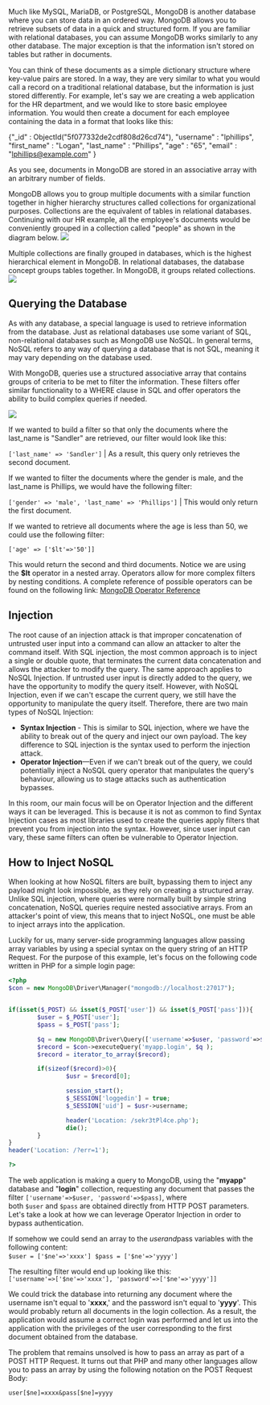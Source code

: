 Much like MySQL, MariaDB, or PostgreSQL, MongoDB is another database where you can store data in an ordered way. MongoDB allows you to retrieve subsets of data in a quick and structured form. If you are familiar with relational databases, you can assume MongoDB works similarly to any other database. The major exception is that the information isn't stored on tables but rather in documents.

You can think of these documents as a simple dictionary structure where key-value pairs are stored. In a way, they are very similar to what you would call a record on a traditional relational database, but the information is just stored differently. For example, let's say we are creating a web application for the HR department, and we would like to store basic employee information. You would then create a document for each employee containing the data in a format that looks like this:

{"_id" : ObjectId("5f077332de2cdf808d26cd74"), "username" : "lphillips", "first_name" : "Logan", "last_name" : "Phillips", "age" : "65", "email" : "lphillips@example.com" }

As you see, documents in MongoDB are stored in an associative array with an arbitrary number of fields.

MongoDB allows you to group multiple documents with a similar function together in higher hierarchy structures called collections for organizational purposes. Collections are the equivalent of tables in relational databases. Continuing with our HR example, all the employee's documents would be conveniently grouped in a collection called "people" as shown in the diagram below.
	![](Pasted%20image%2020241214205821.png)

Multiple collections are finally grouped in databases, which is the highest hierarchical element in MongoDB. In relational databases, the database concept groups tables together. In MongoDB, it groups related collections.
	![](Pasted%20image%2020241214205911.png)

## Querying the Database
As with any database, a special language is used to retrieve information from the database. Just as relational databases use some variant of SQL, non-relational databases such as MongoDB use NoSQL. In general terms, NoSQL refers to any way of querying a database that is not SQL, meaning it may vary depending on the database used.

With MongoDB, queries use a structured associative array that contains groups of criteria to be met to filter the information. These filters offer similar functionality to a WHERE clause in SQL and offer operators the ability to build complex queries if needed.

![](Pasted%20image%2020241214210436.png)

If we wanted to build a filter so that only the documents where the last_name is "Sandler" are retrieved, our filter would look like this:  

`['last_name' => 'Sandler']`  | As a result, this query only retrieves the second document.

If we wanted to filter the documents where the gender is male, and the last_name is Phillips, we would have the following filter:

`['gender' => 'male', 'last_name' => 'Phillips']` | This would only return the first document.

If we wanted to retrieve all documents where the age is less than 50, we could use the following filter:

``['age' => ['$lt'=>'50']]``

This would return the second and third documents. Notice we are using the **$lt** operator in a nested array. Operators allow for more complex filters by nesting conditions. A complete reference of possible operators can be found on the following link: [MongoDB Operator Reference](https://docs.mongodb.com/manual/reference/operator/query/)


## Injection
The root cause of an injection attack is that improper concatenation of untrusted user input into a command can allow an attacker to alter the command itself. With SQL injection, the most common approach is to inject a single or double quote, that terminates the current data concatenation and allows the attacker to modify the query. The same approach applies to NoSQL Injection. If untrusted user input is directly added to the query, we have the opportunity to modify the query itself. However, with NoSQL Injection, even if we can't escape the current query, we still have the opportunity to manipulate the query itself. Therefore, there are two main types of NoSQL Injection:

- **Syntax Injection** - This is similar to SQL injection, where we have the ability to break out of the query and inject our own payload. The key difference to SQL injection is the syntax used to perform the injection attack.
- **Operator Injection**—Even if we can't break out of the query, we could potentially inject a NoSQL query operator that manipulates the query's behaviour, allowing us to stage attacks such as authentication bypasses.

In this room, our main focus will be on Operator Injection and the different ways it can be leveraged. This is because it is not as common to find Syntax Injection cases as most libraries used to create the queries apply filters that prevent you from injection into the syntax. However, since user input can vary, these same filters can often be vulnerable to Operator Injection.

## How to Inject NoSQL
When looking at how NoSQL filters are built, bypassing them to inject any payload might look impossible, as they rely on creating a structured array. Unlike SQL injection, where queries were normally built by simple string concatenation, NoSQL queries require nested associative arrays. From an attacker's point of view, this means that to inject NoSQL, one must be able to inject arrays into the application.

Luckily for us, many server-side programming languages allow passing array variables by using a special syntax on the query string of an HTTP Request. For the purpose of this example, let's focus on the following code written in PHP for a simple login page:

```php
<?php
$con = new MongoDB\Driver\Manager("mongodb://localhost:27017");


if(isset($_POST) && isset($_POST['user']) && isset($_POST['pass'])){
        $user = $_POST['user'];
        $pass = $_POST['pass'];

        $q = new MongoDB\Driver\Query(['username'=>$user, 'password'=>$pass]);
        $record = $con->executeQuery('myapp.login', $q );
        $record = iterator_to_array($record);

        if(sizeof($record)>0){
                $usr = $record[0];

                session_start();
                $_SESSION['loggedin'] = true;
                $_SESSION['uid'] = $usr->username;

                header('Location: /sekr3tPl4ce.php');
                die();
        }
}
header('Location: /?err=1');

?>
```

The web application is making a query to MongoDB, using the "**myapp**" database and "**login**" collection, requesting any document that passes the filter `['username'=>$user, 'password'=>$pass]`, where both `$user` and `$pass` are obtained directly from HTTP POST parameters. Let's take a look at how we can leverage Operator Injection in order to bypass authentication.

If somehow we could send an array to the $user and $pass variables with the following content:  
`$user = ['$ne'=>'xxxx']` 
`$pass = ['$ne'=>'yyyy']` 

The resulting filter would end up looking like this:  
`['username'=>['$ne'=>'xxxx'], 'password'=>['$ne'=>'yyyy']]`

We could trick the database into returning any document where the username isn't equal to '**xxxx**,' and the password isn't equal to '**yyyy**'. This would probably return all documents in the login collection. As a result, the application would assume a correct login was performed and let us into the application with the privileges of the user corresponding to the first document obtained from the database.

The problem that remains unsolved is how to pass an array as part of a POST HTTP Request. It turns out that PHP and many other languages allow you to pass an array by using the following notation on the POST Request Body:

`user[$ne]=xxxx&pass[$ne]=yyyy`